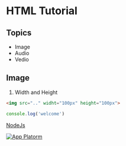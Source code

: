 # HTML Tutorial

## Topics
- Image
- Audio
- Vedio

## Image
1. Width and Height

``` html
<img src=".." widht="100px" height="100px">
```

``` javascript
console.log('welcome')
```

[NodeJs](https://github.com/nodejs/node)

[![App Platorm](https://doimages.nyc3.cdn.digitaloceanspaces.com/002Blog/0-BLOG-BANNERS/app_platform.png)](https://www.digitalocean.com/products/app-platform)